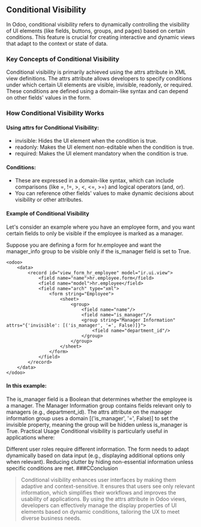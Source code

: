  ## Conditional Visibility
 In Odoo, conditional visibility refers to dynamically controlling the visibility of UI elements (like fields, buttons, groups, and pages) based on certain conditions. This feature is crucial for creating interactive and dynamic views that adapt to the context or state of data.

### Key Concepts of Conditional Visibility
Conditional visibility is primarily achieved using the attrs attribute in XML view definitions. The attrs attribute allows developers to specify conditions under which certain UI elements are visible, invisible, readonly, or required. These conditions are defined using a domain-like syntax and can depend on other fields' values in the form.

### How Conditional Visibility Works
#### Using attrs for Conditional Visibility:
- invisible: Hides the UI element when the condition is true.
- readonly: Makes the UI element non-editable when the condition is true.
- required: Makes the UI element mandatory when the condition is true.
#### Conditions:
- These are expressed in a domain-like syntax, which can include comparisons (like =, !=, >, <, <=, >=) and logical operators (and, or).
- You can reference other fields' values to make dynamic decisions about visibility or other attributes.
#### Example of Conditional Visibility
Let's consider an example where you have an employee form, and you want certain fields to only be visible if the employee is marked as a manager.


Suppose you are defining a form for hr.employee and want the manager_info group to be visible only if the is_manager field is set to True.

```
<odoo>
    <data>
        <record id="view_form_hr_employee" model="ir.ui.view">
            <field name="name">hr.employee.form</field>
            <field name="model">hr.employee</field>
            <field name="arch" type="xml">
                <form string="Employee">
                    <sheet>
                        <group>
                            <field name="name"/>
                            <field name="is_manager"/>
                            <group string="Manager Information" attrs="{'invisible': [('is_manager', '=', False)]}">
                                <field name="department_id"/>
                            </group>
                        </group>
                    </sheet>
                </form>
            </field>
        </record>
    </data>
</odoo>
```
#### In this example:

The is_manager field is a Boolean that determines whether the employee is a manager.
The Manager Information group contains fields relevant only to managers (e.g., department_id).
The attrs attribute on the manager information group uses a domain [('is_manager', '=', False)] to set the invisible property, meaning the group will be hidden unless is_manager is True.
Practical Usage
Conditional visibility is particularly useful in applications where:

Different user roles require different information.
The form needs to adapt dynamically based on data input (e.g., displaying additional options only when relevant).
Reducing clutter by hiding non-essential information unless specific conditions are met.
###CConclusion
> Conditional visibility enhances user interfaces by making them adaptive and context-sensitive. It ensures that users see only relevant information, which simplifies their workflows and improves the usability of applications. By using the attrs attribute in Odoo views, developers can effectively manage the display properties of UI elements based on dynamic conditions, tailoring the UX to meet diverse business needs.
